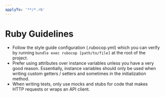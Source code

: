 ```yaml
---
applyTo: '**/*.rb'
---
```

# Ruby Guidelines
- Follow the style guide configuration (.rubocop.yml) which you can verify by running `bundle exec rubocop [path/to/file]` at the root of the project.
- Prefer using attributes over instance variables unless you have a very good reason. Essentially, instance variables should only be used when writing custom getters / setters and sometimes in the initialization method.
- When writing tests, only use mocks and stubs for code that makes HTTP requests or wraps an API client.